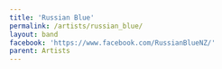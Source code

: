 ```yaml
---
title: 'Russian Blue'
permalink: /artists/russian_blue/
layout: band
facebook: 'https://www.facebook.com/RussianBlueNZ/'
parent: Artists
---
```

